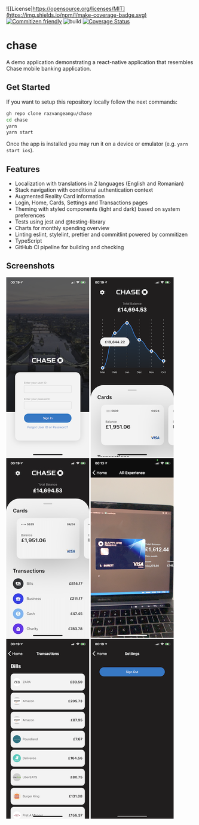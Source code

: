 <!-- markdownlint-disable MD041-->

![[License]https://opensource.org/licenses/MIT](https://img.shields.io/npm/l/make-coverage-badge.svg) [![Commitizen friendly](https://img.shields.io/badge/commitizen-friendly-brightgreen.svg)](http://commitizen.github.io/cz-cli/) ![build](https://github.com/razvangeangu/chase/workflows/build/badge.svg?branch=develop) [![Coverage Status](https://coveralls.io/repos/github/razvangeangu/chase/badge.svg?branch=develop&t=gOdMWP)](https://coveralls.io/github/razvangeangu/chase?branch=develop)

# chase

A demo application demonstrating a react-native application that resembles Chase mobile banking application.

## Get Started

If you want to setup this repository locally follow the next commands:

```sh
gh repo clone razvangeangu/chase
cd chase
yarn
yarn start
```

Once the app is installed you may run it on a device or emulator (e.g. `yarn start ios`).

## Features

- Localization with translations in 2 languages (English and Romanian)
- Stack navigation with conditional authentication context
- Augmented Reality Card information
- Login, Home, Cards, Settings and Transactions pages
- Theming with styled components (light and dark) based on system preferences
- Tests using jest and @testing-library
- Charts for monthly spending overview
- Linting eslint, stylelint, prettier and commitlint powered by commitizen
- TypeScript
- GitHub CI pipeline for building and checking

## Screenshots

![Login Page](./docs/assets/login.png)
![Login Page](./docs/assets/home.png)
![Login Page](./docs/assets/cards.png)
![Login Page](./docs/assets/ar.png)
![Login Page](./docs/assets/transactions.png)
![Login Page](./docs/assets/settings.png)
